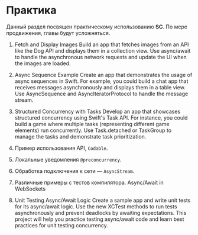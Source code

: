 # Практика

Данный раздел посвящен практическому использованию **SC**.
По мере продвижения, главы будут усложняться.

1. Fetch and Display Images
Build an app that fetches images from an API like the Dog API and displays them in a collection view. Use async/await to handle the asynchronous network requests and update the UI when the images are loaded.

2. Async Sequence Example
Create an app that demonstrates the usage of async sequences in Swift. For example, you could build a chat app that receives messages asynchronously and displays them in a table view. Use AsyncSequence and AsyncIteratorProtocol to handle the message stream.

3. Structured Concurrency with Tasks
Develop an app that showcases structured concurrency using Swift's Task API. For instance, you could build a game where multiple tasks (representing different game elements) run concurrently. Use Task.detached or TaskGroup to manage the tasks and demonstrate task prioritization.

4. Пример использования API, `Codable`.

5. Локальные уведомления `@preconcurrency`.

6. Обработка подключения к сети — `AsyncStream`.

7. Различные примеры с тестов компилятора. Async/Await in WebSockets

8. Unit Testing Async/Await Logic
Create a sample app and write unit tests for its async/await logic. Use the new XCTest methods to run tests asynchronously and prevent deadlocks by awaiting expectations. This project will help you practice testing async/await code and learn best practices for unit testing concurrency.